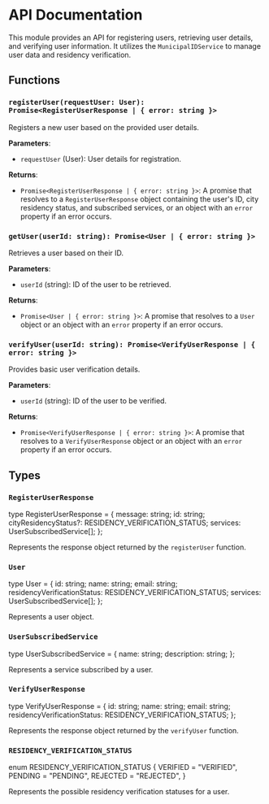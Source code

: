 # API Documentation

This module provides an API for registering users, retrieving user details, and verifying user information. It utilizes the `MunicipalIDService` to manage user data and residency verification.

## Functions

### `registerUser(requestUser: User): Promise<RegisterUserResponse | { error: string }>`

Registers a new user based on the provided user details.

**Parameters**:

- `requestUser` (User): User details for registration.

**Returns**:

- `Promise<RegisterUserResponse | { error: string }>`: A promise that resolves to a `RegisterUserResponse` object containing the user's ID, city residency status, and subscribed services, or an object with an `error` property if an error occurs.

### `getUser(userId: string): Promise<User | { error: string }>`

Retrieves a user based on their ID.

**Parameters**:

- `userId` (string): ID of the user to be retrieved.

**Returns**:

- `Promise<User | { error: string }>`: A promise that resolves to a `User` object or an object with an `error` property if an error occurs.

### `verifyUser(userId: string): Promise<VerifyUserResponse | { error: string }>`

Provides basic user verification details.

**Parameters**:

- `userId` (string): ID of the user to be verified.

**Returns**:

- `Promise<VerifyUserResponse | { error: string }>`: A promise that resolves to a `VerifyUserResponse` object or an object with an `error` property if an error occurs.

## Types

### `RegisterUserResponse`

type RegisterUserResponse = {
message: string;
id: string;
cityResidencyStatus?: RESIDENCY_VERIFICATION_STATUS;
services: UserSubscribedService[];
};

Represents the response object returned by the `registerUser` function.

### `User`

type User = {
id: string;
name: string;
email: string;
residencyVerificationStatus: RESIDENCY_VERIFICATION_STATUS;
services: UserSubscribedService[];
};

Represents a user object.

### `UserSubscribedService`

type UserSubscribedService = {
name: string;
description: string;
};

Represents a service subscribed by a user.

### `VerifyUserResponse`

type VerifyUserResponse = {
id: string;
name: string;
email: string;
residencyVerificationStatus: RESIDENCY_VERIFICATION_STATUS;
};

Represents the response object returned by the `verifyUser` function.

### `RESIDENCY_VERIFICATION_STATUS`

enum RESIDENCY_VERIFICATION_STATUS {
VERIFIED = "VERIFIED",
PENDING = "PENDING",
REJECTED = "REJECTED",
}

Represents the possible residency verification statuses for a user.
